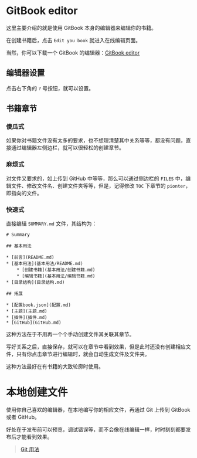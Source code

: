 # GitBook editor
这里主要介绍的就是使用 GitBook 本身的编辑器来编辑你的书籍。

在创建书籍后，点击 `Edit you book` 就进入在线编辑页面。

当然，你可以下载一个 GitBook 的编辑器：[GitBook editor](https://www.gitbook.com/editor)

## 编辑器设置
点击右下角的 `?` 号按钮，就可以设置。

## 书籍章节

### 傻瓜式

如果你对书籍文件没有太多的要求，也不想理清楚其中关系等等，都没有问题，直接通过编辑器左侧边栏，就可以很轻松的创建章节。

### 麻烦式

对文件又要求的，如上传到 GitHub 中等等，那么可以通过侧边栏的 `FILES` 中，编辑文件、修改文件名、创建文件夹等等，但是，记得修改 `TOC` 下章节的 `pionter`，即指向的文件。

### 快速式

直接编辑 `SUMMARY.md` 文件，其结构为：
```
# Summary

## 基本用法

* [前言](README.md)
* [基本用法](基本用法/README.md)
    * [创建书籍](基本用法/创建书籍.md)
    * [编辑书籍](基本用法/编辑书籍.md)
* [目录结构](目录结构.md)

## 拓展

* [配置book.json](配置.md)
* [主题](主题.md)
* [插件](插件.md)
* [GitHub](GitHub.md)
```

这种方法在于不用再一个个手动创建文件其关联其章节。

写好关系之后，直接保存，就可以在章节中看到效果，但是此时还没有创建相应文件，只有你点击章节进行编辑时，就会自动生成文件及文件夹。

这种方法最好在有书籍的大致轮廓时使用。

# 本地创建文件
使用你自己喜欢的编辑器，在本地编写你的相应文件，再通过 Git 上传到 GitBook 或者 GitHub。

好处在于发布前可以预览，调试错误等，而不会像在线编辑一样，时时刻刻都要发布后才能看到效果。

>[Git 用法](https://destiny0904.gitbooks.io/gitbook/content/Git用法.html)